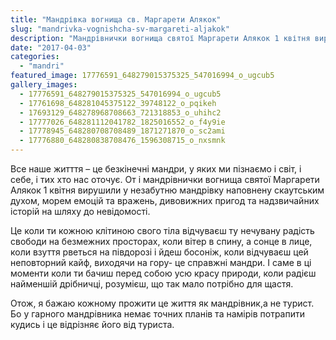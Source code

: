 ```yaml
---
title: "Мандрівка вогнища св. Маргарети Алякок"
slug: "mandrivka-vognishcha-sv-margareti-aljakok"
description: "Мандрівнички вогнища святої Маргарети Алякок 1 квітня вирушили у незабутню мандрівку"
date: "2017-04-03"
categories:
  - "mandri"
featured_image: 17776591_648279015375325_547016994_o_ugcub5
gallery_images:
  - 17776591_648279015375325_547016994_o_ugcub5
  - 17761698_648281045375122_39748122_o_pqikeh
  - 17693129_648278968708663_721318853_o_uhihc2
  - 17777026_648281112041782_1825016552_o_f4y9ie
  - 17778945_648280708708489_1871271870_o_sc2ami
  - 17776880_648280838708476_1596308715_o_nxsmnk
---
```


Все наше житття – це безкінечні мандри, у яких ми пізнаємо і світ, і себе, і тих хто нас оточує. От і мандрівнички вогнища святої Маргарети Алякок 1 квітня вирушили у незабутню мандрівку наповнену скаутським духом, морем емоцій та вражень, дивовижних пригод та надзвичайних історій на шляху до невідомості.

Це коли ти кожною клітиною свого тіла відчуваєш ту нечувану радість свободи на безмежних просторах, коли вітер в спину, а сонце в лице, коли взуття рветься на півдорозі і йдеш босоніж, коли відчуваєш цей неповторний кайф, виходячи на гору- це справжні мандри. І саме в ці моменти коли ти бачиш перед собою усю красу природи, коли радієш найменшій дрібничці, розумієш, що так мало потрібно для щастя.

Отож, я бажаю кожному прожити це життя як мандрівник,а не турист. Бо у гарного мандрівника немає точних планів та намірів потрапити кудись і це відрізняє його від туриста.
